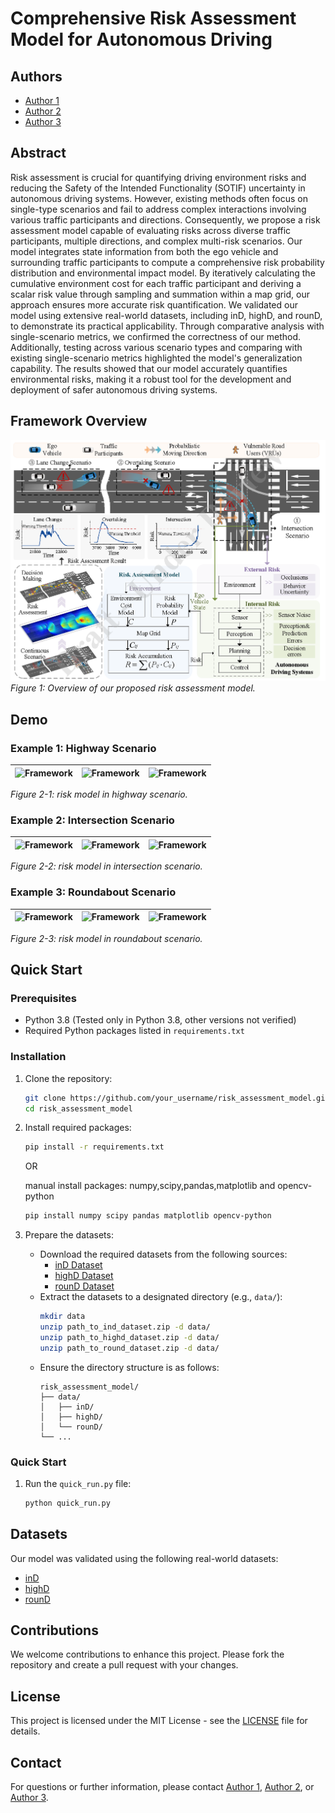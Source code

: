 # Comprehensive Risk Assessment Model for Autonomous Driving

## Authors
- [Author 1](https://github.com/author1)
- [Author 2](https://github.com/author2)
- [Author 3](https://github.com/author3)

## Abstract
Risk assessment is crucial for quantifying driving environment risks and reducing the Safety of the Intended Functionality (SOTIF) uncertainty in autonomous driving systems. However, existing methods often focus on single-type scenarios and fail to address complex interactions involving various traffic participants and directions. Consequently, we propose a risk assessment model capable of evaluating risks across diverse traffic participants, multiple directions, and complex multi-risk scenarios. Our model integrates state information from both the ego vehicle and surrounding traffic participants to compute a comprehensive risk probability distribution and environmental impact model. By iteratively calculating the cumulative environment cost for each traffic participant and deriving a scalar risk value through sampling and summation within a map grid, our approach ensures more accurate risk quantification. We validated our model using extensive real-world datasets, including inD, highD, and rounD, to demonstrate its practical applicability. Through comparative analysis with single-scenario metrics, we confirmed the correctness of our method. Additionally, testing across various scenario types and comparing with existing single-scenario metrics highlighted the model's generalization capability. The results showed that our model accurately quantifies environmental risks, making it a robust tool for the development and deployment of safer autonomous driving systems.

## Framework Overview

![Framework](figure/framework.png)
*Figure 1: Overview of our proposed risk assessment model.*

## Demo

### Example 1: Highway Scenario

![Framework](figure/highD_01_01.gif)|![Framework](figure/highD_01_769.gif)|![Framework](figure/highD_01_11003.gif)
---|---|---|

*Figure 2-1: risk model in highway scenario.*

### Example 2: Intersection Scenario
![Framework](figure/ind_00_7692.gif)|![Framework](figure/ind_00_10996.gif)|![Framework](figure/ind_00_4472.gif)
---|---|---|

*Figure 2-2: risk model in intersection scenario.*
### Example 3: Roundabout Scenario
![Framework](figure/round_00_501.gif)|![Framework](figure/round_00_1272.gif)|![Framework](figure/round_10_3821.gif)
---|---|---|

*Figure 2-3: risk model in roundabout scenario.*
## Quick Start

### Prerequisites

- Python 3.8 (Tested only in Python 3.8, other versions not verified)
- Required Python packages listed in `requirements.txt`

### Installation

1. Clone the repository:
    ```bash
    git clone https://github.com/your_username/risk_assessment_model.git
    cd risk_assessment_model
    ```

2. Install required packages:
    ```bash
    pip install -r requirements.txt
    ```
    
    OR 
    
    manual install packages: numpy,scipy,pandas,matplotlib and opencv-python
    ```bash
    pip install numpy scipy pandas matplotlib opencv-python
    
    ```
3. Prepare the datasets:
    - Download the required datasets from the following sources:
        - [inD Dataset](https://www.ind-dataset.com/)
        - [highD Dataset](https://www.highd-dataset.com/)
        - [rounD Dataset](https://www.round-dataset.com/)
    - Extract the datasets to a designated directory (e.g., `data/`):
        ```bash
        mkdir data
        unzip path_to_ind_dataset.zip -d data/
        unzip path_to_highd_dataset.zip -d data/
        unzip path_to_round_dataset.zip -d data/
        ```
    - Ensure the directory structure is as follows:
        ```
        risk_assessment_model/
        ├── data/
        │   ├── inD/
        │   ├── highD/
        │   └── rounD/
        └── ...
        ```

### Quick Start

1. Run the `quick_run.py` file:
    ```python
    python quick_run.py
    ```

## Datasets

Our model was validated using the following real-world datasets:

- [inD](https://levelxdata.com/ind-dataset/)
- [highD](https://levelxdata.com/highd-dataset/)
- [rounD](https://levelxdata.com/round-dataset/)

## Contributions

We welcome contributions to enhance this project. Please fork the repository and create a pull request with your changes.

## License

This project is licensed under the MIT License - see the [LICENSE](LICENSE) file for details.

## Contact

For questions or further information, please contact [Author 1](mailto:author1@example.com), [Author 2](mailto:author2@example.com), or [Author 3](mailto:author3@example.com).
